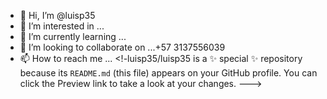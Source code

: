 - 👋 Hi, I’m @luisp35
- 👀 I’m interested in ...
- 🌱 I’m currently learning ...
- 💞️ I’m looking to collaborate on ...+57 3137556039
- 📫 How to reach me ... 
<!-luisp35/luisp35 is a ✨ special ✨ repository because its `README.md` (this file) appears on your GitHub profile.
You can click the Preview link to take a look at your changes.
--->
